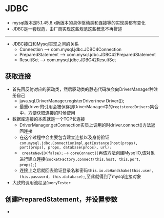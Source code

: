 # JDBC
+ mysql版本是5.1.45,8.x新版本的具体驱动类和连接等的实现类都有变化
+ JDBC是一套规范，由厂商实现这些规范这些概念不再赘述
---
+ JDBC接口和Mysql实现之间的关系
    - Connection --> com.mysql.jdbc.JDBC4Connection
    - PreparedStatement --> com.mysql.jdbc.JDBC42PreparedStatement
    - ResultSet --> com.mysql.jdbc.JDBC42ResultSet

## 获取连接
+ 首先回反射对应的驱动类，然后驱动类的静态代码块会向DriverManager种注册自己
    - java.sql.DriverManager.registerDriver(new Driver());
    - 最重driver的引用会被保存到DriverManager中的`registeredDrivers`集合中，方便获取连接的时候使用
+ 数据库连接的本质就是一个TCP长连接
    - DriverManager.getConnection实质上调用的时driver.connect()方法返回连接
    - 在这个过程中会主要包含建立连接以及身份验证 `com.mysql.jdbc.ConnectionImpl.getInstance(host(props), port(props), props, database(props), url);`
    - ` createNewIO(false);`--> `coreConnect()`再该方法创建MysqlIO,该对象进行建立连接(`socketFactory.connect(this.host, this.port, props);`)
    - 连接上之后就回去验证登录名和密码`this.io.doHandshake(this.user, this.password, this.database);`,至此就得到了mysql连接对象
+ 大致的调用流程见`QueryTester`

## 创建PreparedStatement，并设置参数
+ 